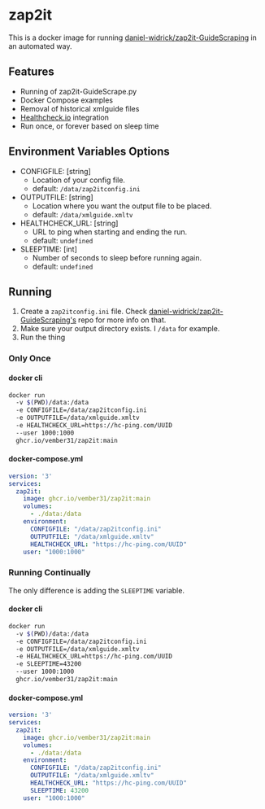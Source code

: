 # zap2it

This is a docker image for running [daniel-widrick/zap2it-GuideScraping](https://github.com/daniel-widrick/zap2it-GuideScraping) in an automated way.

## Features
* Running of zap2it-GuideScrape.py
* Docker Compose examples
* Removal of historical xmlguide files
* [Healthcheck.io](https://healthchecks.io) integration
* Run once, or forever based on sleep time

## Environment Variables Options
* CONFIGFILE: [string]
  * Location of your config file.
  * default: `/data/zap2itconfig.ini`
* OUTPUTFILE: [string]
  * Location where you want the output file to be placed.
  * default: `/data/xmlguide.xmltv`
* HEALTHCHECK_URL: [string]
  * URL to ping when starting and ending the run.
  * default: `undefined`
* SLEEPTIME: [int]
  * Number of seconds to sleep before running again.
  * default: `undefined`

## Running

1. Create a `zap2itconfig.ini` file.  Check [daniel-widrick/zap2it-GuideScraping's](https://github.com/daniel-widrick/zap2it-GuideScraping) repo for more info on that. 
1. Make sure your output directory exists.  I `/data` for example.
1. Run the thing

### Only Once

#### docker cli
``` bash
docker run
  -v $(PWD)/data:/data
  -e CONFIGFILE=/data/zap2itconfig.ini
  -e OUTPUTFILE=/data/xmlguide.xmltv
  -e HEALTHCHECK_URL=https://hc-ping.com/UUID
  --user 1000:1000
  ghcr.io/vember31/zap2it:main
```
#### docker-compose.yml

``` yml
version: '3'
services:
  zap2it:
    image: ghcr.io/vember31/zap2it:main
    volumes:
      - ./data:/data
    environment:
      CONFIGFILE: "/data/zap2itconfig.ini"
      OUTPUTFILE: "/data/xmlguide.xmltv"
      HEALTHCHECK_URL: "https://hc-ping.com/UUID"
    user: "1000:1000"
```

### Running Continually

The only difference is adding the `SLEEPTIME` variable.

#### docker cli
``` bash
docker run
  -v $(PWD)/data:/data
  -e CONFIGFILE=/data/zap2itconfig.ini
  -e OUTPUTFILE=/data/xmlguide.xmltv
  -e HEALTHCHECK_URL=https://hc-ping.com/UUID
  -e SLEEPTIME=43200
  --user 1000:1000
  ghcr.io/vember31/zap2it:main
```
#### docker-compose.yml

``` yml
version: '3'
services:
  zap2it:
    image: ghcr.io/vember31/zap2it:main
    volumes:
      - ./data:/data
    environment:
      CONFIGFILE: "/data/zap2itconfig.ini"
      OUTPUTFILE: "/data/xmlguide.xmltv"
      HEALTHCHECK_URL: "https://hc-ping.com/UUID"
      SLEEPTIME: 43200
    user: "1000:1000"
```